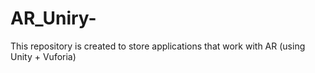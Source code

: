 # AR_Uniry-
This repository is created to store applications that work with AR (using Unity + Vuforia)
